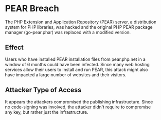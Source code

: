 # PEAR Breach

The PHP Extension and Application Repository (PEAR) server, 
a distribution system for PHP libraries, was hacked 
and the original PHP PEAR package manager (go-pear.phar)
was replaced with a modified version.


## Effect

Users who have installed PEAR installation files from pear.php.net 
in a window of 6 months could have been infected.
Since many web hosting services allow their users to install and run PEAR, 
this attack might also have impacted a large number of websites and their visitors.

## Attacker Type of Access

It appears the attackers compromised the publishing infrastructure. Since no
code-signing was involved, the attacker didn't require to compromise any key,
but rather just the infrastructure.





